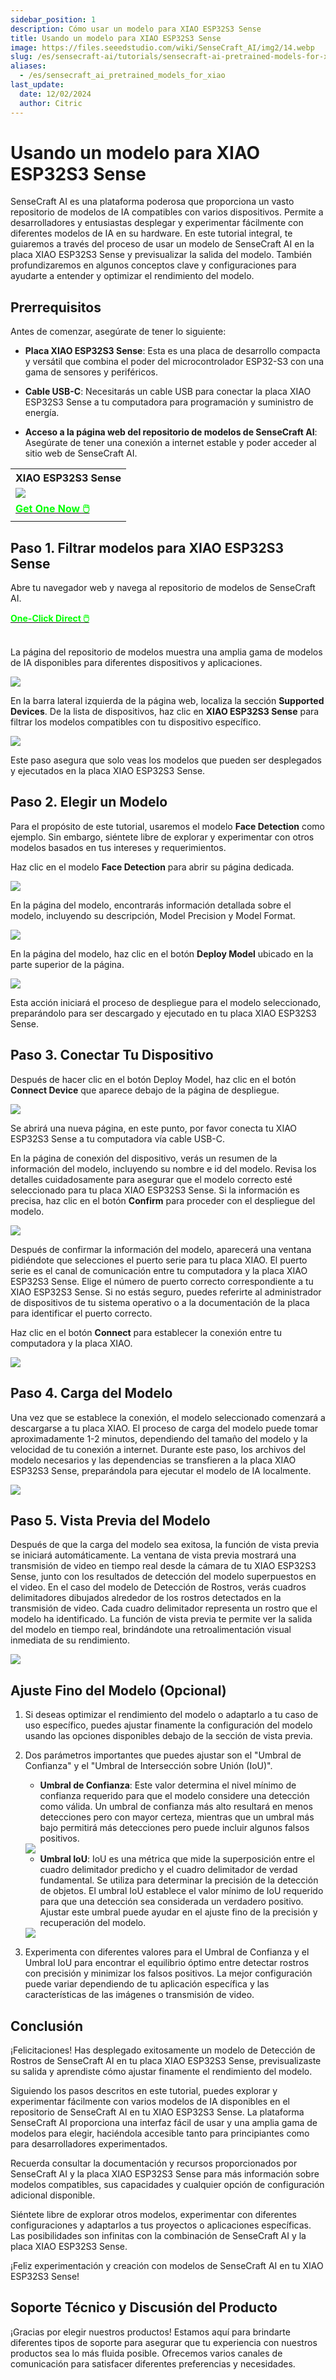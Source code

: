 ```yaml
---
sidebar_position: 1
description: Cómo usar un modelo para XIAO ESP32S3 Sense
title: Usando un modelo para XIAO ESP32S3 Sense
image: https://files.seeedstudio.com/wiki/SenseCraft_AI/img2/14.webp
slug: /es/sensecraft-ai/tutorials/sensecraft-ai-pretrained-models-for-xiao
aliases:
  - /es/sensecraft_ai_pretrained_models_for_xiao
last_update:
  date: 12/02/2024
  author: Citric
---
```


# Usando un modelo para XIAO ESP32S3 Sense

SenseCraft AI es una plataforma poderosa que proporciona un vasto repositorio de modelos de IA compatibles con varios dispositivos. Permite a desarrolladores y entusiastas desplegar y experimentar fácilmente con diferentes modelos de IA en su hardware. En este tutorial integral, te guiaremos a través del proceso de usar un modelo de SenseCraft AI en la placa XIAO ESP32S3 Sense y previsualizar la salida del modelo. También profundizaremos en algunos conceptos clave y configuraciones para ayudarte a entender y optimizar el rendimiento del modelo.

## Prerrequisitos

Antes de comenzar, asegúrate de tener lo siguiente:

- **Placa XIAO ESP32S3 Sense**: Esta es una placa de desarrollo compacta y versátil que combina el poder del microcontrolador ESP32-S3 con una gama de sensores y periféricos.

- **Cable USB-C**: Necesitarás un cable USB para conectar la placa XIAO ESP32S3 Sense a tu computadora para programación y suministro de energía.

- **Acceso a la página web del repositorio de modelos de SenseCraft AI**: Asegúrate de tener una conexión a internet estable y poder acceder al sitio web de SenseCraft AI.

<div class="table-center">
  <table align="center">
    <tr>
      <th>XIAO ESP32S3 Sense</th>
    </tr>
    <tr>
      <td><div style={{textAlign:'center'}}><img src="https://files.seeedstudio.com/wiki/SeeedStudio-XIAO-ESP32S3/img/xiaoesp32s3sense.jpg" style={{width:250, height:'auto'}}/></div></td>
    </tr>
    <tr>
      <td><div class="get_one_now_container" style={{textAlign: 'center'}}>
        <a class="get_one_now_item" href="https://www.seeedstudio.com/XIAO-ESP32S3-Sense-p-5639.html" target="_blank">
        <strong><span><font color={'FFFFFF'} size={"4"}> Get One Now 🖱️</font></span></strong>
        </a>
      </div></td>
    </tr>
  </table>
</div>

## Paso 1. Filtrar modelos para XIAO ESP32S3 Sense

Abre tu navegador web y navega al repositorio de modelos de SenseCraft AI.

<div class="get_one_now_container" style={{textAlign: 'center'}}>
    <a class="get_one_now_item" href="https://sensecraft.seeed.cc/ai/#/model" target="_blank" rel="noopener noreferrer">
            <strong><span><font color={'FFFFFF'} size={"4"}>One-Click Direct 🖱️</font></span></strong>
    </a>
</div><br />

La página del repositorio de modelos muestra una amplia gama de modelos de IA disponibles para diferentes dispositivos y aplicaciones.

<div style={{textAlign:'center'}}><img src="https://files.seeedstudio.com/wiki/SenseCraft_AI/img2/13.png" style={{width:1000, height:'auto'}}/></div>

En la barra lateral izquierda de la página web, localiza la sección **Supported Devices**. De la lista de dispositivos, haz clic en **XIAO ESP32S3 Sense** para filtrar los modelos compatibles con tu dispositivo específico.

<div style={{textAlign:'center'}}><img src="https://files.seeedstudio.com/wiki/SenseCraft_AI/img2/14.png" style={{width:1000, height:'auto'}}/></div>

Este paso asegura que solo veas los modelos que pueden ser desplegados y ejecutados en la placa XIAO ESP32S3 Sense.

## Paso 2. Elegir un Modelo

Para el propósito de este tutorial, usaremos el modelo **Face Detection** como ejemplo. Sin embargo, siéntete libre de explorar y experimentar con otros modelos basados en tus intereses y requerimientos.

Haz clic en el modelo **Face Detection** para abrir su página dedicada.

<div style={{textAlign:'center'}}><img src="https://files.seeedstudio.com/wiki/SenseCraft_AI/img2/15.png" style={{width:1000, height:'auto'}}/></div>

En la página del modelo, encontrarás información detallada sobre el modelo, incluyendo su descripción, Model Precision y Model Format.

<div style={{textAlign:'center'}}><img src="https://files.seeedstudio.com/wiki/SenseCraft_AI/img2/16.png" style={{width:1000, height:'auto'}}/></div>

En la página del modelo, haz clic en el botón **Deploy Model** ubicado en la parte superior de la página.

<div style={{textAlign:'center'}}><img src="https://files.seeedstudio.com/wiki/SenseCraft_AI/img2/17.png" style={{width:1000, height:'auto'}}/></div>

Esta acción iniciará el proceso de despliegue para el modelo seleccionado, preparándolo para ser descargado y ejecutado en tu placa XIAO ESP32S3 Sense.

## Paso 3. Conectar Tu Dispositivo

Después de hacer clic en el botón Deploy Model, haz clic en el botón **Connect Device** que aparece debajo de la página de despliegue.

<div style={{textAlign:'center'}}><img src="https://files.seeedstudio.com/wiki/SenseCraft_AI/img2/18.png" style={{width:1000, height:'auto'}}/></div>

Se abrirá una nueva página, en este punto, por favor conecta tu XIAO ESP32S3 Sense a tu computadora vía cable USB-C.

En la página de conexión del dispositivo, verás un resumen de la información del modelo, incluyendo su nombre e id del modelo. Revisa los detalles cuidadosamente para asegurar que el modelo correcto esté seleccionado para tu placa XIAO ESP32S3 Sense. Si la información es precisa, haz clic en el botón **Confirm** para proceder con el despliegue del modelo.

<div style={{textAlign:'center'}}><img src="https://files.seeedstudio.com/wiki/SenseCraft_AI/img2/19.png" style={{width:1000, height:'auto'}}/></div>

Después de confirmar la información del modelo, aparecerá una ventana pidiéndote que selecciones el puerto serie para tu placa XIAO. El puerto serie es el canal de comunicación entre tu computadora y la placa XIAO ESP32S3 Sense. Elige el número de puerto correcto correspondiente a tu XIAO ESP32S3 Sense. Si no estás seguro, puedes referirte al administrador de dispositivos de tu sistema operativo o a la documentación de la placa para identificar el puerto correcto.

Haz clic en el botón **Connect** para establecer la conexión entre tu computadora y la placa XIAO.

<div style={{textAlign:'center'}}><img src="https://files.seeedstudio.com/wiki/SenseCraft_AI/img2/20.png" style={{width:1000, height:'auto'}}/></div>

## Paso 4. Carga del Modelo

Una vez que se establece la conexión, el modelo seleccionado comenzará a descargarse a tu placa XIAO. El proceso de carga del modelo puede tomar aproximadamente 1-2 minutos, dependiendo del tamaño del modelo y la velocidad de tu conexión a internet. Durante este paso, los archivos del modelo necesarios y las dependencias se transfieren a la placa XIAO ESP32S3 Sense, preparándola para ejecutar el modelo de IA localmente.

<div style={{textAlign:'center'}}><img src="https://files.seeedstudio.com/wiki/SenseCraft_AI/img2/21.png" style={{width:1000, height:'auto'}}/></div>

## Paso 5. Vista Previa del Modelo

Después de que la carga del modelo sea exitosa, la función de vista previa se iniciará automáticamente. La ventana de vista previa mostrará una transmisión de video en tiempo real desde la cámara de tu XIAO ESP32S3 Sense, junto con los resultados de detección del modelo superpuestos en el video. En el caso del modelo de Detección de Rostros, verás cuadros delimitadores dibujados alrededor de los rostros detectados en la transmisión de video. Cada cuadro delimitador representa un rostro que el modelo ha identificado. La función de vista previa te permite ver la salida del modelo en tiempo real, brindándote una retroalimentación visual inmediata de su rendimiento.

<div style={{textAlign:'center'}}><img src="https://files.seeedstudio.com/wiki/SenseCraft_AI/img2/22.png" style={{width:1000, height:'auto'}}/></div>

## Ajuste Fino del Modelo (Opcional)

1. Si deseas optimizar el rendimiento del modelo o adaptarlo a tu caso de uso específico, puedes ajustar finamente la configuración del modelo usando las opciones disponibles debajo de la sección de vista previa.

2. Dos parámetros importantes que puedes ajustar son el "Umbral de Confianza" y el "Umbral de Intersección sobre Unión (IoU)".

   - **Umbral de Confianza**: Este valor determina el nivel mínimo de confianza requerido para que el modelo considere una detección como válida. Un umbral de confianza más alto resultará en menos detecciones pero con mayor certeza, mientras que un umbral más bajo permitirá más detecciones pero puede incluir algunos falsos positivos.

   <div style={{textAlign:'center'}}><img src="https://files.seeedstudio.com/wiki/grove-vision-ai-v2/confi.gif" style={{width:600, height:'auto'}}/></div>

   - **Umbral IoU**: IoU es una métrica que mide la superposición entre el cuadro delimitador predicho y el cuadro delimitador de verdad fundamental. Se utiliza para determinar la precisión de la detección de objetos. El umbral IoU establece el valor mínimo de IoU requerido para que una detección sea considerada un verdadero positivo. Ajustar este umbral puede ayudar en el ajuste fino de la precisión y recuperación del modelo.

   <div style={{textAlign:'center'}}><img src="https://files.seeedstudio.com/wiki/grove-vision-ai-v2/iou.gif" style={{width:600, height:'auto'}}/></div>

3. Experimenta con diferentes valores para el Umbral de Confianza y el Umbral IoU para encontrar el equilibrio óptimo entre detectar rostros con precisión y minimizar los falsos positivos. La mejor configuración puede variar dependiendo de tu aplicación específica y las características de las imágenes o transmisión de video.

## Conclusión

¡Felicitaciones! Has desplegado exitosamente un modelo de Detección de Rostros de SenseCraft AI en tu placa XIAO ESP32S3 Sense, previsualizaste su salida y aprendiste cómo ajustar finamente el rendimiento del modelo.

Siguiendo los pasos descritos en este tutorial, puedes explorar y experimentar fácilmente con varios modelos de IA disponibles en el repositorio de SenseCraft AI en tu XIAO ESP32S3 Sense. La plataforma SenseCraft AI proporciona una interfaz fácil de usar y una amplia gama de modelos para elegir, haciéndola accesible tanto para principiantes como para desarrolladores experimentados.

Recuerda consultar la documentación y recursos proporcionados por SenseCraft AI y la placa XIAO ESP32S3 Sense para más información sobre modelos compatibles, sus capacidades y cualquier opción de configuración adicional disponible.

Siéntete libre de explorar otros modelos, experimentar con diferentes configuraciones y adaptarlos a tus proyectos o aplicaciones específicas. Las posibilidades son infinitas con la combinación de SenseCraft AI y la placa XIAO ESP32S3 Sense.

¡Feliz experimentación y creación con modelos de SenseCraft AI en tu XIAO ESP32S3 Sense!

## Soporte Técnico y Discusión del Producto

¡Gracias por elegir nuestros productos! Estamos aquí para brindarte diferentes tipos de soporte para asegurar que tu experiencia con nuestros productos sea lo más fluida posible. Ofrecemos varios canales de comunicación para satisfacer diferentes preferencias y necesidades.

<div class="button_tech_support_container">
<a href="https://discord.com/invite/QqMgVwHT3X" class="button_tech_support_sensecap"></a>
<a href="https://support.sensecapmx.com/portal/en/home" class="button_tech_support_sensecap3"></a>
</div>

<div class="button_tech_support_container">
<a href="mailto:support@sensecapmx.com" class="button_tech_support_sensecap2"></a>
<a href="https://github.com/Seeed-Studio/wiki-documents/discussions/69" class="button_discussion"></a>
</div>
